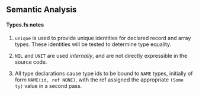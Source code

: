 ## Semantic Analysis

#### Types.fs notes

1. `unique` is used to provide unique identities for declared record and array
types. These identities will be tested to determine type equality.

2. `NIL` and `UNIT` are used _internally_, and are not directly expressible in the source
code.

3. All type declarations cause type ids to be bound to `NAME` types, initially of form
`NAME(id, ref NONE)`, with the ref assigned the appropriate `(Some ty)` value in a second
pass.
